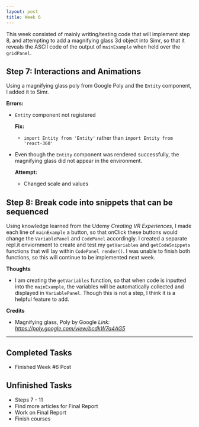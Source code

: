 ```yaml
---
layout: post
title: Week 6
---
```


This week consisted of mainly writing/testing code that will implement step 8, and attempting to add a magnifying glass 3d object into Simr, so that it reveals the ASCII code of the output of `mainExample` when held over the `gridPanel`.

## Step 7: Interactions and Animations ##
Using a magnifying glass poly from Google Poly and the `Entity` component, I added it to Simr.

**Errors:**
 - `Entity` component not registered 
    
    **Fix:**
     - `import Entity from 'Entity'` rather than `import Entity from 'react-360'`
     
 - Even though the `Entity` component was rendered successfully, the magnifying glass did not appear in the environment.  
   
   **Attempt:**
     - Changed scale and  values 

## Step 8: Break code into snippets that can be sequenced ##
 Using knowledge learned from the Udemy *Creating VR Experiences*, I made each line of `mainExample` a button, so that onClick these buttons would change the `VariablePanel` and `CodePanel` accordingly. I created a separate repl.it enviornment to create and test my `getVariables` and `getCodeSnippets` functions that will lay within `CodePanel render()`. I was unable to finish both functions, so this will continue to be implemented next week. 
 
**Thoughts**
- I am creating the `getVariables` function, so that when code is inputted into the `mainExample`, the variables will be automatically collected and displayed in `VariablePanel`. Though this is not a step, I think it is a helpful feature to add. 

**Credits**
  - Magnifying glass, Poly by Google *Link: https://poly.google.com/view/bcdkW7a4AG5*
  
*****

## Completed Tasks ##
  - Finished Week #6 Post
  
## Unfinished Tasks ##
  - Steps 7 - 11
  - Find more articles for Final Report
  - Work on Final Report
  - Finish courses
